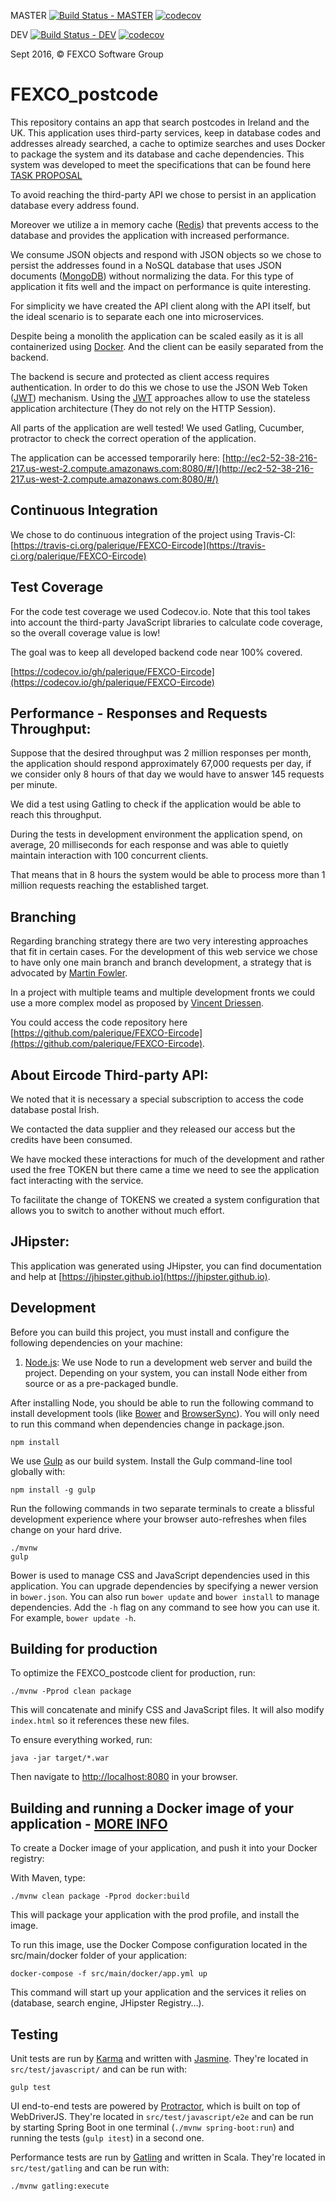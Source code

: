 MASTER [![Build Status - MASTER](https://travis-ci.org/palerique/FEXCO-Eircode.svg?branch=master)](https://travis-ci.org/palerique/FEXCO-Eircode)
[![codecov](https://codecov.io/gh/palerique/FEXCO-Eircode/branch/master/graph/badge.svg)](https://codecov.io/gh/palerique/FEXCO-Eircode)

DEV [![Build Status - DEV](https://travis-ci.org/palerique/FEXCO-Eircode.svg?branch=dev)](https://travis-ci.org/palerique/FEXCO-Eircode)
[![codecov](https://codecov.io/gh/palerique/FEXCO-Eircode/branch/dev/graph/badge.svg)](https://codecov.io/gh/palerique/FEXCO-Eircode)

Sept 2016, © FEXCO Software Group

# FEXCO_postcode

This repository contains an app that search postcodes in Ireland and the UK. 
This application uses third-party services, keep in database codes and addresses already searched, 
a cache to optimize searches and uses Docker to package the system and its database and cache dependencies.
This system was developed to meet the specifications that can be found here [TASK PROPOSAL](TASK_PROPOSAL.md)

To avoid reaching the third-party API we chose to persist in an application database every address found.

Moreover we utilize a in memory cache ([Redis][]) that prevents access to the database and provides the application 
with increased performance.

We consume JSON objects and respond with JSON objects so we chose to persist the addresses found in a NoSQL 
database that uses JSON documents ([MongoDB][]) without normalizing the data. 
For this type of application it fits well and the impact on performance is quite interesting.
    
For simplicity we have created the API client along with the API itself, 
but the ideal scenario is to separate each one into microservices.

Despite being a monolith the application can be scaled easily as it is all containerized using [Docker][]. 
And the client can be easily separated from the backend.

The backend is secure and protected as client access requires authentication. 
In order to do this we chose to use the JSON Web Token ([JWT][]) mechanism. 
Using the [JWT][] approaches allow to use the stateless application architecture (They do not rely on the HTTP Session).

All parts of the application are well tested! We used Gatling, Cucumber, protractor to check the correct operation of the application.

The application can be accessed temporarily here: 
[http://ec2-52-38-216-217.us-west-2.compute.amazonaws.com:8080/#/](http://ec2-52-38-216-217.us-west-2.compute.amazonaws.com:8080/#/)

## Continuous Integration

We chose to do continuous integration of the project using Travis-CI: 
[https://travis-ci.org/palerique/FEXCO-Eircode](https://travis-ci.org/palerique/FEXCO-Eircode)

## Test Coverage

For the code test coverage we used Codecov.io. 
Note that this tool takes into account the third-party JavaScript libraries to calculate code coverage, 
so the overall coverage value is low! 

The goal was to keep all developed backend code near 100% covered.

[https://codecov.io/gh/palerique/FEXCO-Eircode](https://codecov.io/gh/palerique/FEXCO-Eircode)

## Performance - Responses and Requests Throughput:

Suppose that the desired throughput was 2 million responses per month, the application should respond approximately 
67,000 requests per day, if we consider only 8 hours of that day we would have to answer 145 requests per minute.

We did a test using Gatling to check if the application would be able to reach this throughput.

During the tests in development environment the application spend, on average, 20 milliseconds for each response 
and was able to quietly maintain interaction with 100 concurrent clients. 

That means that in 8 hours the system would be able to process more than 1 million requests 
reaching the established target.

## Branching

Regarding branching strategy there are two very interesting approaches that fit in certain cases. 
For the development of this web service we chose to have only one main branch and branch development, 
a strategy that is advocated by [Martin Fowler](http://martinfowler.com/bliki/FeatureBranch.html).

In a project with multiple teams and multiple development fronts we could use a more complex model as proposed 
by [Vincent Driessen](http://nvie.com/posts/a-successful-git-branching-model/).

You could access the code repository here [https://github.com/palerique/FEXCO-Eircode](https://github.com/palerique/FEXCO-Eircode).

## About Eircode Third-party API:

We noted that it is necessary a special subscription to access the code database postal Irish.

We contacted the data supplier and they released our access but the credits have been consumed.

We have mocked these interactions for much of the development 
and rather used the free TOKEN but there came a time we need to see the application fact interacting with the service.

To facilitate the change of TOKENS we created a system configuration that allows you to switch to another without much effort.

## JHipster:

This application was generated using JHipster, you can find documentation and help at [https://jhipster.github.io](https://jhipster.github.io).

## Development

Before you can build this project, you must install and configure the following dependencies on your machine:

1. [Node.js][]: We use Node to run a development web server and build the project.
   Depending on your system, you can install Node either from source or as a pre-packaged bundle.

After installing Node, you should be able to run the following command to install development tools (like
[Bower][] and [BrowserSync][]). You will only need to run this command when dependencies change in package.json.

    npm install

We use [Gulp][] as our build system. Install the Gulp command-line tool globally with:

    npm install -g gulp

Run the following commands in two separate terminals to create a blissful development experience where your browser
auto-refreshes when files change on your hard drive.

    ./mvnw
    gulp

Bower is used to manage CSS and JavaScript dependencies used in this application. You can upgrade dependencies by
specifying a newer version in `bower.json`. You can also run `bower update` and `bower install` to manage dependencies.
Add the `-h` flag on any command to see how you can use it. For example, `bower update -h`.


## Building for production

To optimize the FEXCO_postcode client for production, run:

    ./mvnw -Pprod clean package

This will concatenate and minify CSS and JavaScript files. It will also modify `index.html` so it references
these new files.

To ensure everything worked, run:

    java -jar target/*.war

Then navigate to [http://localhost:8080](http://localhost:8080) in your browser.

## Building and running a Docker image of your application - [MORE INFO](https://jhipster.github.io/docker-compose/)
To create a Docker image of your application, and push it into your Docker registry:

With Maven, type: 

    ./mvnw clean package -Pprod docker:build

This will package your application with the prod profile, and install the image.

To run this image, use the Docker Compose configuration located in the src/main/docker folder of your application:

    docker-compose -f src/main/docker/app.yml up

This command will start up your application and the services it relies on (database, search engine, JHipster Registry…).

## Testing

Unit tests are run by [Karma][] and written with [Jasmine][]. They're located in `src/test/javascript/` and can be run with:

    gulp test

UI end-to-end tests are powered by [Protractor][], which is built on top of WebDriverJS. They're located in `src/test/javascript/e2e`
and can be run by starting Spring Boot in one terminal (`./mvnw spring-boot:run`) and running the tests (`gulp itest`) in a second one.

Performance tests are run by [Gatling]() and written in Scala. They're located in `src/test/gatling` and can be run with:

    ./mvnw gatling:execute

[Docker]: https://www.docker.com/
[JWT]: https://jwt.io/
[JHipster]: https://jhipster.github.io/
[Gatling]: http://gatling.io/
[Node.js]: https://nodejs.org/
[Bower]: http://bower.io/
[Gulp]: http://gulpjs.com/
[BrowserSync]: http://www.browsersync.io/
[Karma]: http://karma-runner.github.io/
[Jasmine]: http://jasmine.github.io/2.0/introduction.html
[Protractor]: https://angular.github.io/protractor/
[Redis]: http://redis.io/
[MongoDB]: https://www.mongodb.com/
